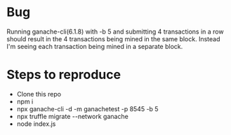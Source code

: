 # Bug


Running ganache-cli(6.1.8) with -b 5 and submitting 4 transactions in a row should result in the 4 transactions being mined in the same block.
Instead I'm seeing each transaction being mined in a separate block.

# Steps to reproduce

- Clone this repo
- npm i
- npx ganache-cli -d -m ganachetest -p 8545 -b 5
- npx truffle migrate --network ganache
- node index.js

